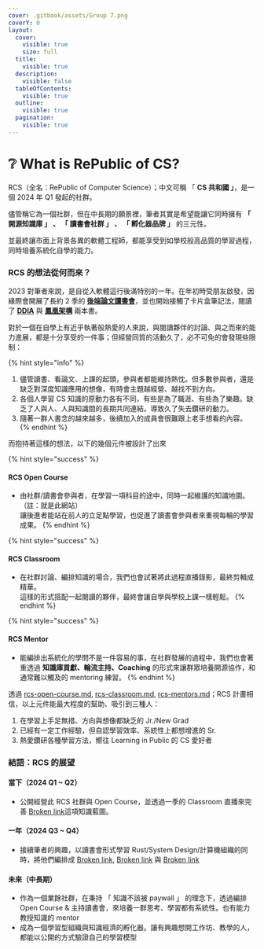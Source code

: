 ```yaml
---
cover: .gitbook/assets/Group 7.png
coverY: 0
layout:
  cover:
    visible: true
    size: full
  title:
    visible: true
  description:
    visible: false
  tableOfContents:
    visible: true
  outline:
    visible: true
  pagination:
    visible: true
---
```


# ❔ What is RePublic of CS?

RCS（全名：RePublic of Computer Science）；中文可稱 「 **CS 共和國 」**，是一個 2024 年 Q1 發起的社群。

儘管稱它為一個社群，但在中長期的願景裡，筆者其實是希望能讓它同時擁有 **「 開源知識庫 」 、 「 讀書會社群 」 、 「 孵化器品牌 」** 的三元性。

並最終讓市面上背景各異的軟體工程師，都能享受到如學校般高品質的學習過程，同時培養系統化自學的能力。

### RCS 的想法從何而來？

2023 對筆者來說，是自從入軟體這行後滿特別的一年。在年初時受朋友啟發，因緣際會開展了長約 2 季的 [**後端論文讀書會**](https://www.notion.so/be-studying-group/919a2f82e7604cb1bee1f8ee00e5a9e6?v=565b8be8718648879a3bff64405332c0)，並也開始接觸了卡片盒筆記法，閱讀了 [**DDIA**](https://github.com/Vonng/ddia) 與 [**鳳凰架構**](https://icyfenix.cn/) 兩本書。

對於一個在自學上有近乎執著般熱愛的人來說，與閱讀夥伴的討論、與之而來的能力進展，都是十分享受的一件事；但經營同質的活動久了，必不可免的會發現些限制：

{% hint style="info" %}
1. 儘管讀書、看論文、上課的起頭，參與者都能維持熱忱。但多數參與者，還是缺乏對深度知識應用的想像，有時會主題越經營、越找不到方向。
2. 各個人學習 CS 知識的原動力各有不同，有些是為了職涯、有些為了樂趣。缺乏了人與人、人與知識間的長期共同連結。導致久了失去鑽研的動力。
3. 隨著一群人書念的越來越多，後續加入的成員會很難跟上老手想看的內容。
{% endhint %}

而抱持著這樣的想法，以下的幾個元件被設計了出來

{% hint style="success" %}
#### RCS Open Course

* 由社群/讀書會參與者，在學習一項科目的途中，同時一起維護的知識地圖。（註：就是此網站）\
  讓後進者能站在前人的立足點學習，也促進了讀書會參與者來重視每輪的學習成果。
{% endhint %}

{% hint style="success" %}
#### RCS Classroom

* 在社群討論、編排知識的場合，我們也會試著將此過程直播錄影，最終剪輯成精華。\
  這樣的形式搭配一起閱讀的夥伴，最終會讓自學與學校上課一樣輕鬆。
{% endhint %}

{% hint style="success" %}
#### RCS Mentor

* 能編排出系統化的學問不是一件容易的事，在社群發展的過程中，我們也會著重透過 **知識庫貢獻、輪流主持、Coaching** 的形式來讓群眾培養開源協作，和通常難以觸及的 mentoring 練習。
{% endhint %}

透過 [rcs-open-course.md](info/rcs-open-course.md "mention"), [rcs-classroom.md](info/rcs-classroom.md "mention"), [rcs-mentors.md](info/rcs-mentors.md "mention")；RCS 計畫相信，以上元件能最大程度的幫助、吸引到三種人：

1. 在學習上手足無措、方向與想像都缺乏的 Jr./New Grad
2. 已經有一定工作經驗，但自認學習效率、系統性上都想增進的 Sr.
3. 熱愛鑽研各種學習方法，嚮往 Learning in Public 的 CS 愛好者

### 結語：RCS 的展望

#### 當下（2024 Q1 \~ Q2）

* 公開經營此 RCS 社群與 Open Course，並透過一季的 Classroom 直播來完善 [Broken link](broken-reference "mention")這項知識藍圖。

#### 一年（2024 Q3 \~ Q4）

* 接續筆者的興趣，以讀書會形式學習 Rust/System Design/計算機組織的同時，將他們編排成 [Broken link](broken-reference "mention"), [Broken link](broken-reference "mention") 與 [Broken link](broken-reference "mention")

#### 未來（中長期）

* 作為一個業餘社群，在秉持 「 知識不該被 paywall 」 的理念下，透過編排 Open Course & 主持讀書會，來培養一群思考、學習都有系統性。也有能力教授知識的 mentor
* 成為一個學習型組織與知識經濟的孵化器。讓有興趣想開工作坊、教學的人，都能以公開的方式驗證自己的學習模型

